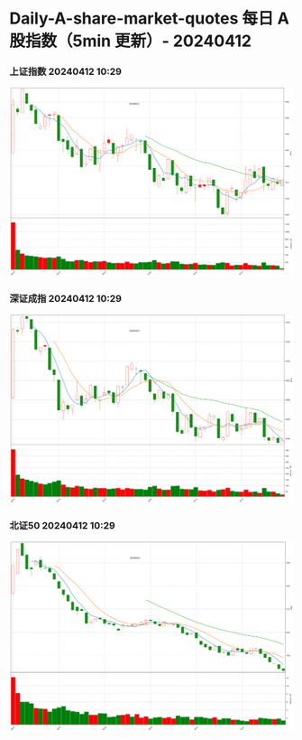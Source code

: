 
# Daily-A-share-market-quotes 每日 A 股指数（5min 更新）- 20240412

### 上证指数 20240412 10:29
![](./fig/2024/4/20240412-sh000001.png)

### 深证成指 20240412 10:29
![](./fig/2024/4/20240412-sz399001.png)

### 北证50 20240412 10:29
![](./fig/2024/4/20240412-bj899050.png)
